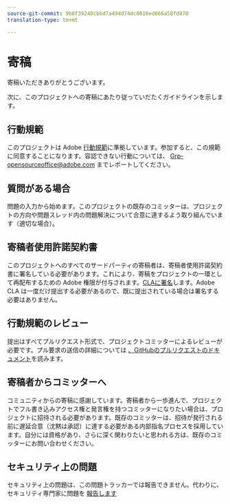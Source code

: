 ```yaml
---
source-git-commit: 9b8f39240cbbd7a494d74dc0016ed666a58fd870
translation-type: tm+mt

---
```

# 寄稿

寄稿いただきありがとうございます。

次に、このプロジェクトへの寄稿にあたり従っていだたくガイドラインを示します。

## 行動規範

このプロジェクトは Adobe [行動規範](code-of-conduct.md)に準拠しています。参加すると、この規範に同意することになります。容認できない行動については、
[Grp-opensourceoffice@adobe.com](mailto:Grp-opensourceoffice@adobe.com) までレポートしてください。

## 質問がある場合

問題の入力から始めます。このプロジェクトの既存のコミッターは、プロジェクトの方向や問題スレッド内の問題解決について合意に達するよう取り組んでいます（適切な場合）。

## 寄稿者使用許諾契約書

このプロジェクトへのすべてのサードパーティの寄稿者は、寄稿者使用許諾契約書に署名している必要があります。これにより、寄稿をプロジェクトの一環として再配布するための Adobe 権限が付与されます。[CLAに署名](http://opensource.adobe.com/cla.html)します。Adobe CLA は一度だけ提出する必要があるので、既に提出されている場合は署名する必要はありません。

## 行動規範のレビュー

提出はすべてプルリクエスト形式で、プロジェクトコミッターによるレビューが必要です。プル要求の送信の詳細については [、GitHubのプルリクエストのドキュメント](https://help.github.com/articles/about-pull-requests/)を読みます。

<!--
Lastly, please follow the [pull request template](PULL_REQUEST_TEMPLATE.md) when
submitting a pull request!
-->

## 寄稿者からコミッターへ

コミュニティからの寄稿に感謝しています。寄稿者から一歩進んで、プロジェクトでフル書き込みアクセス権と発言権を持つコミッターになりたい場合は、プロジェクトに招待される必要があります。既存のコミッターは、招待が発行される前に遅延合意（沈黙は承認）に達する必要がある内部指名プロセスを採用しています。自分には資格があり、さらに深く関わりたいと思われる方は、既存のコミッターにお問い合わせください。

## セキュリティ上の問題

セキュリティ上の問題は、この問題トラッカーでは報告できません。代わりに、セキュリティ専門家に問題を [報告します](https://helpx.adobe.com/security/alertus.html)
